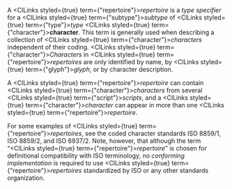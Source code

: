  



A <ClLinks styled={true} term={"repertoire"}><i>repertoire</i></ClLinks> is a *type specifier* for a <ClLinks styled={true} term={"subtype"}><i>subtype</i></ClLinks> of <ClLinks styled={true} term={"type"}><i>type</i></ClLinks> <ClLinks styled={true} term={"character"}><b>character</b></ClLinks>. This term is generally used when describing a collection of <ClLinks styled={true} term={"character"}><i>characters</i></ClLinks> independent of their coding. <ClLinks styled={true} term={"character"}><i>Characters</i></ClLinks> in <ClLinks styled={true} term={"repertoire"}><i>repertoires</i></ClLinks> are only identified by name, by <ClLinks styled={true} term={"glyph"}><i>glyph</i></ClLinks>, or by character description. 



A <ClLinks styled={true} term={"repertoire"}><i>repertoire</i></ClLinks> can contain <ClLinks styled={true} term={"character"}><i>characters</i></ClLinks> from several <ClLinks styled={true} term={"script"}><i>scripts</i></ClLinks>, and a <ClLinks styled={true} term={"character"}><i>character</i></ClLinks> can appear in more than one <ClLinks styled={true} term={"repertoire"}><i>repertoire</i></ClLinks>. 



For some examples of <ClLinks styled={true} term={"repertoire"}><i>repertoires</i></ClLinks>, see the coded character standards ISO 8859/1, ISO 8859/2, and ISO 6937/2. Note, however, that although the term “<ClLinks styled={true} term={"repertoire"}><i>repertoire</i></ClLinks>” is chosen for definitional compatibility with ISO terminology, no *conforming implementation* is required to use <ClLinks styled={true} term={"repertoire"}><i>repertoires</i></ClLinks> standardized by ISO or any other standards organization. 



